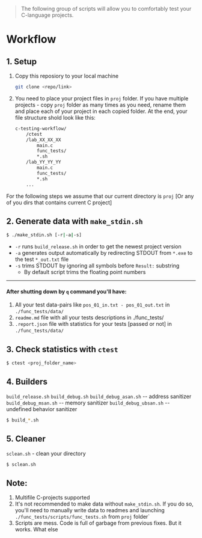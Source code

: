> The following group of scripts will allow you to comfortably test your C-language projects. 
# Workflow
## 1. Setup 
1. Copy this reposiory to your local machine 
    ``` bash
    git clone <repo/link>
    ```
2. You need to place your project files in `proj` folder. If you have multiple projects - copy `proj` folder as many times as you need, rename them and place each of your project in each copied folder. At the end, your file structure shold look like this:
    ```bash
    c-testing-workflow/
        /ctest
        /lab_XX_XX_XX
            main.c
            func_tests/
            *.sh
        /lab_YY_YY_YY
            main.c
            func_tests/
            *.sh
        ...
For the following steps we assume that our current directory is `proj` [Or any of you dirs that contains current C project]
## 2. Generate data with `make_stdin.sh`
```bash
$ ./make_stdin.sh [-r|-a|-s]
```
* `-r` runs `build_release.sh` in order to get the newest project version
* `-a` generates output automatically by redirecting STDOUT from `*.exe` to the test `*_out.txt` file
* `-s` trims STDOUT by ignoring all symbols before `Result:` substring
    * By default script trims the floating point numbers
---
#### After shutting down by `q` command you'll have:
1. All your test data-pairs like `pos_01_in.txt - pos_01_out.txt` in `./func_tests/data/`
2. `readme.md` file with all your tests descriptions in ./func_tests/
3. `.report.json` file with statistics for your tests [passed or not] in `./func_tests/data/`

## 3. Check statistics with `ctest`
```bash
$ ctest <proj_folder_name>
```

## 4. Builders
`build_release.sh`
`build_debug.sh`
`build_debug_asan.sh` -- address sanitizer
`build_debug_msan.sh` -- memory sanitizer
`build_debug_ubsan.sh` -- undefined behavior sanitizer

```bash
$ build_*.sh
```
## 5. Cleaner
`sclean.sh` - clean your directory
```bash
$ sclean.sh
```
## Note:
1. Multifile C-projects supported
2. It's not recommended to make data without `make_stdin.sh`. If you do so, you'll need to manually write data to readmes and launching `./func_tests/scripts/func_tests.sh` from `proj` folder`
3. Scripts are mess. Code is full of garbage from previous fixes. But it works. What else